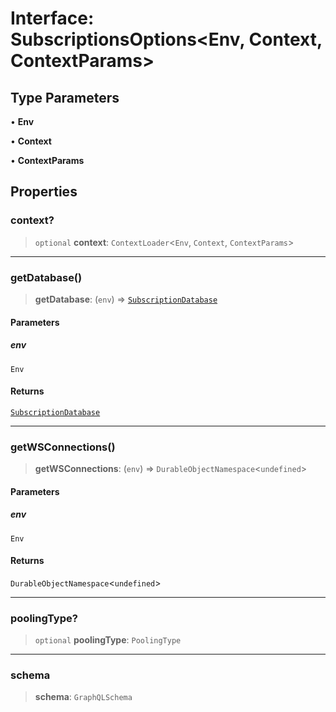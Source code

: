 # Interface: SubscriptionsOptions\<Env, Context, ContextParams\>

## Type Parameters

• **Env**

• **Context**

• **ContextParams**

## Properties

### context?

> `optional` **context**: `ContextLoader`\<`Env`, `Context`, `ContextParams`\>

---

### getDatabase()

> **getDatabase**: (`env`) => [`SubscriptionDatabase`](../classes/SubscriptionDatabase.md)

#### Parameters

##### env

`Env`

#### Returns

[`SubscriptionDatabase`](../classes/SubscriptionDatabase.md)

---

### getWSConnections()

> **getWSConnections**: (`env`) => `DurableObjectNamespace`\<`undefined`\>

#### Parameters

##### env

`Env`

#### Returns

`DurableObjectNamespace`\<`undefined`\>

---

### poolingType?

> `optional` **poolingType**: `PoolingType`

---

### schema

> **schema**: `GraphQLSchema`
